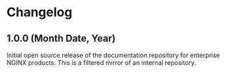 # Changelog

<!-- While we have a changelog for current docs at https://github.com/nginxinc/docs/blob/main/CHANGELOG.md, I'm not convinced -->

## 1.0.0 (Month Date, Year)

Initial open source release of the documentation repository for enterprise NGINX products. This is a filtered mirror of an internal repository.
